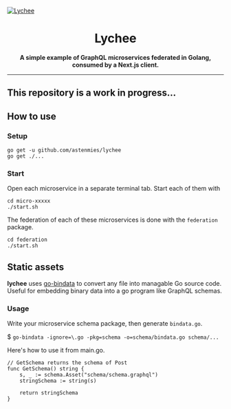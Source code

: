 
[![Lychee](https://repository-images.githubusercontent.com/120089402/f2574c00-dca6-11e9-8500-b00b16763b5f)](https://github.com/astenmies/lychee)

<h1 align="center">
Lychee
</h1>

<p align="center">
  <strong>
    A simple example of GraphQL microservices federated in Golang, consumed by a Next.js client.
  </strong>
</p>

---
This repository is a work in progress...
---

## How to use
### Setup

```
go get -u github.com/astenmies/lychee
go get ./...
```

### Start

Open each microservice in a separate terminal tab. Start each of them with

```
cd micro-xxxxx
./start.sh
```

The federation of each of these microservices is done with the `federation` package.

```
cd federation
./start.sh
```


## Static assets

**lychee** uses [go-bindata](https://github.com/jteeuwen/go-bindata) to convert any file into managable Go source code. 
Useful for embedding binary data into a go program like GraphQL schemas.

### Usage

Write your microservice schema package, then generate `bindata.go`.

$ `go-bindata -ignore=\.go -pkg=schema -o=schema/bindata.go schema/...`

Here's how to use it from main.go.

```
// GetSchema returns the schema of Post
func GetSchema() string {
	s, _ := schema.Asset("schema/schema.graphql")
	stringSchema := string(s)

	return stringSchema
}
```